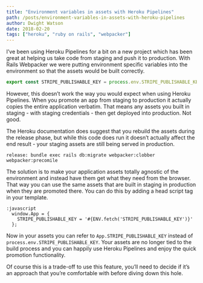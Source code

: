 ```yaml
---
title: "Environment variables in assets with Heroku Pipelines"
path: /posts/environment-variables-in-assets-with-heroku-pipelines
author: Dwight Watson
date: 2018-02-20
tags: ["heroku", "ruby on rails", "webpacker"]
---
```


I’ve been using Heroku Pipelines for a bit on a new project which has been great at helping us take code from staging and push it to production. With Rails Webpacker we were putting environment specific variables into the environment so that the assets would be built correctly.

```js
export const STRIPE_PUBLISHABLE_KEY = process.env.STRIPE_PUBLISHABLE_KEY
```

However, this doesn’t work the way you would expect when using Heroku Pipelines. When you promote an app from staging to production it actually copies the entire application verbatim. That means any assets you built in staging - with staging credentials - then get deployed into production. Not good.

The Heroku documentation does suggest that you rebuild the assets during the release phase, but while this code does run it doesn’t actually affect the end result - your staging assets are still being served in production.

```shell
release: bundle exec rails db:migrate webpacker:clobber webpacker:precomile
```

The solution is to make your application assets totally agnostic of the environment and instead have them get what they need from the browser. That way you can use the same assets that are built in staging in production when they are promoted there. You can do this by adding a head script tag in your template.

```haml
:javascript
  window.App = {
    STRIPE_PUBLISHABLE_KEY = '#{ENV.fetch('STRIPE_PUBLISHABLE_KEY')}'
  };
```

Now in your assets you can refer to `App.STRIPE_PUBLISHABLE_KEY` instead of `process.env.STRIPE_PUBLISHABLE_KEY`. Your assets are no longer tied to the build process and you can happily use Heroku Pipelines and enjoy the quick promotion functionality.

Of course this is a trade-off to use this feature, you’ll need to decide if it’s an approach that you’re comfortable with before diving down this hole.
